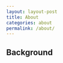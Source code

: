 ```yaml
---
layout: layout-post
title: About
categories: about
permalink: /about/
---
```


Background
----------
